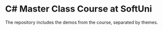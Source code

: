 # C# Master Class Course at SoftUni

The repository includes the demos from the course, separated by themes.
